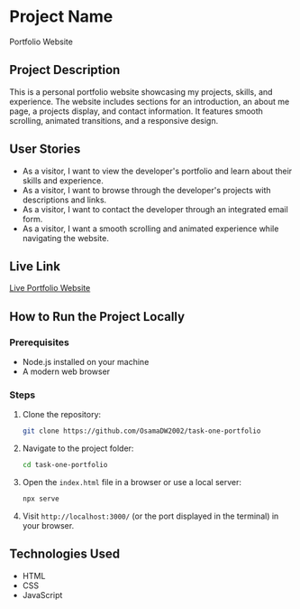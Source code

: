 # Project Name

Portfolio Website

## Project Description

This is a personal portfolio website showcasing my projects, skills, and experience. The website includes sections for an introduction, an about me page, a projects display, and contact information. It features smooth scrolling, animated transitions, and a responsive design.

## User Stories

- As a visitor, I want to view the developer's portfolio and learn about their skills and experience.
- As a visitor, I want to browse through the developer's projects with descriptions and links.
- As a visitor, I want to contact the developer through an integrated email form.
- As a visitor, I want a smooth scrolling and animated experience while navigating the website.

## Live Link

[Live Portfolio Website](https://osamadw2002.github.io/task-one-portfolio/)

## How to Run the Project Locally

### Prerequisites
- Node.js installed on your machine
- A modern web browser

### Steps
1. Clone the repository:
   ```bash
   git clone https://github.com/OsamaDW2002/task-one-portfolio
   ```
2. Navigate to the project folder:
   ```bash
   cd task-one-portfolio
   ```
3. Open the `index.html` file in a browser or use a local server:
   ```bash
   npx serve
   ```
4. Visit `http://localhost:3000/` (or the port displayed in the terminal) in your browser.

## Technologies Used
- HTML
- CSS
- JavaScript

